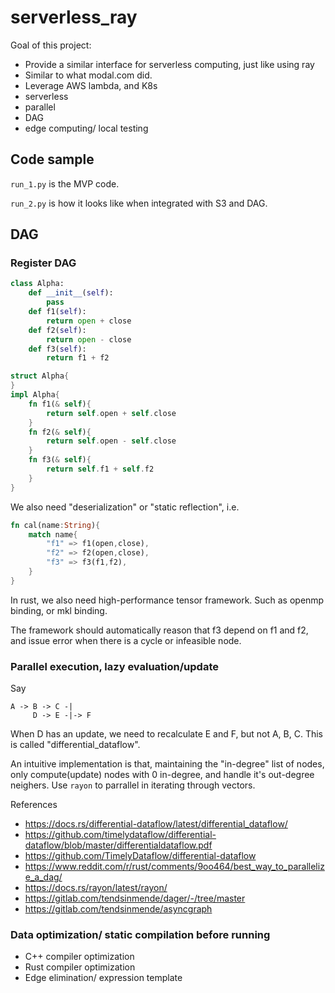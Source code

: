 # serverless_ray

Goal of this project:
- Provide a similar interface for serverless computing, just like using ray
- Similar to what modal.com did.
- Leverage AWS lambda, and K8s
- serverless
- parallel 
- DAG
- edge computing/ local testing


## Code sample

`run_1.py` is the MVP code.

`run_2.py` is how it looks like when integrated with S3 and DAG.


## DAG

### Register DAG

```python
class Alpha:
    def __init__(self):
        pass
    def f1(self):
        return open + close
    def f2(self):
        return open - close
    def f3(self):
        return f1 + f2
```

```rust
struct Alpha{
}
impl Alpha{
    fn f1(& self){
        return self.open + self.close
    }
    fn f2(& self){
        return self.open - self.close
    }
    fn f3(& self){
        return self.f1 + self.f2
    }
}
```

We also need "deserialization" or "static reflection", i.e.
```rust
fn cal(name:String){
    match name{
        "f1" => f1(open,close),
        "f2" => f2(open,close),
        "f3" => f3(f1,f2),
    }
}
```

In rust, we also need high-performance tensor framework. Such as openmp binding, or mkl binding.

The framework should automatically reason that f3 depend on f1 and f2,
and issue error when there is a cycle or infeasible node.

### Parallel execution, lazy evaluation/update

Say 
```
A -> B -> C -|
     D -> E -|-> F
```
When D has an update, we need to recalculate E and F, but not A, B, C.
This is called "differential_dataflow".

An intuitive implementation is that, maintaining the "in-degree" list of nodes,
only compute(update) nodes with 0 in-degree, and handle it's out-degree neighers.
Use `rayon` to parrallel in iterating through vectors.


References
- https://docs.rs/differential-dataflow/latest/differential_dataflow/
- https://github.com/timelydataflow/differential-dataflow/blob/master/differentialdataflow.pdf
- https://github.com/TimelyDataflow/differential-dataflow
- https://www.reddit.com/r/rust/comments/9oo464/best_way_to_parallelize_a_dag/
- https://docs.rs/rayon/latest/rayon/
- https://gitlab.com/tendsinmende/dager/-/tree/master
- https://gitlab.com/tendsinmende/asyncgraph

### Data optimization/ static compilation before running

- C++ compiler optimization
- Rust compiler optimization
- Edge elimination/ expression template
